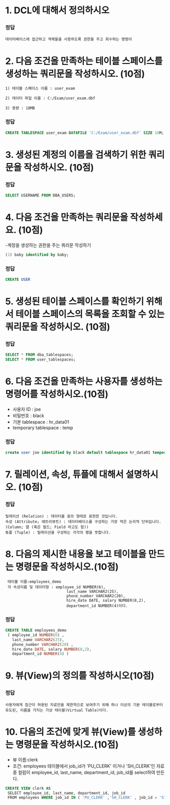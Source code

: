 # 1. DCL에 대해서 정의하시오
### 정답
```
데이터베이스에 접근하고 객체들을 사용하도록 권한을 주고 회수하는 명령어
```

# 2. 다음 조건을 만족하는 테이블 스페이스를 생성하는 쿼리문을 작성하시오. (10점)
    1) 테이블 스페이스 이름 : user_exam

    2) 데이터 파일 이름 : C:/Exam/user_exam.dbf

    3) 용량 : 10MB

### 정답
```sql
CREATE TABLESPACE user_exam DATAFILE 'C:/Exam/user_exam.dbf' SIZE 10M;
```

# 3. 생성된 계정의 이름을 검색하기 위한 쿼리문을 작성하시오. (10점)
### 정답
```sql
SELECT USERNAME FROM DBA_USERS;
```

# 4. 다음 조건을 만족하는 쿼리문을 작성하세요. (10점)
-계정을 생성하는 권한을 주는 쿼리문 작성하기

```SQL
(1) baby identified by baby;
```
### 정답
```SQL
CREATE USER
```

# 5. 생성된 테이블 스페이스를 확인하기 위해서 테이블 스페이스의 목록을 조회할 수 있는 쿼리문을 작성하시오. (10점)
### 정답
```sql
SELECT * FROM dba_tablespaces;
SELECT * FROM user_tablespaces;
```

# 6. 다음 조건을 만족하는 사용자를 생성하는 명령어를 작성하시오.(10점)
- 사용자 ID : joe
-  비밀번호 : black
-  기본 tablespace : hr_data01
-  temporary tablespace : temp

### 정답
```sql
create user joe identified by black default tablespace hr_data01 temporary tablespace temp;
```

# 7. 릴레이션, 속성, 튜플에 대해서 설명하시오. (10점)
### 정답
```
릴레이션 (Relation) : 데이터를 표의 형태로 표현한 것입니다.
속성 (Attribute; 애트리뷰트) : 데이터베이스를 구성하는 가장 작은 논리적 단위입니다. (Column; 열 (혹은 필드; Field 라고도 함))
튜플 (Tuple) : 릴레이션을 구성하는 각각의 행을 뜻합니다. 
```

# 8. 다음의 제시한 내용을 보고 테이블을 만드는 명령문을 작성하시오.(10점)

```
 테이블 이름:employees_demo
 각 속성이름 및 데이터형 : employee_id NUMBER(6),
                           last_name VARCHAR2(25), 
                           phone_number VARCHAR2(20),
                           hire_date DATE, salary NUMBER(8,2), 
                           department_id NUMBER(4)이다.
```
### 정답
```sql
CREATE TABLE employees_demo
 ( employee_id NUMBER(6) ,
   last_name VARCHAR2(25),
   phone_number VARCHAR2(20) ,
   hire_date DATE, salary NUMBER(8,2),
   department_id NUMBER(4) )
```

# 9. 뷰(View)의 정의를 작성하시오(10점)

### 정답
```
사용자에게 접근이 허용된 자료만을 제한적으로 보여주기 위해 하나 이상의 기본 테이블로부터 유도된, 이름을 가지는 가상 테이블(Virtual Table)이다.
```

# 10. 다음의 조건에 맞게 뷰(View)를 생성하는 명령문을 작성하시오.(10점)
- 뷰 이름:clerk 
- 조건: employees 테이블에서 job_id가 'PU_CLERK' 이거나 'SH_CLERK'인 자료 중 컬럼이 employee_id, last_name, department_id, job_id를 select하여 만든다.

```sql
CREATE VIEW clerk AS
 SELECT employee_id, last_name, department_id, job_id
 FROM employees WHERE job_id IN ( 'PU_CLERK' ,'SH_CLERK' , job_id = 'ST_CLERK');
```



